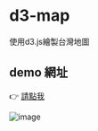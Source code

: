 # d3-map
使用d3.js繪製台灣地圖

## demo 網址
👉 [請點我](https://changchiao.github.io/d3-map/)

![image](https://user-images.githubusercontent.com/24662856/161191451-dbcb10c9-da1b-476e-9238-8b2466128d5c.png)
